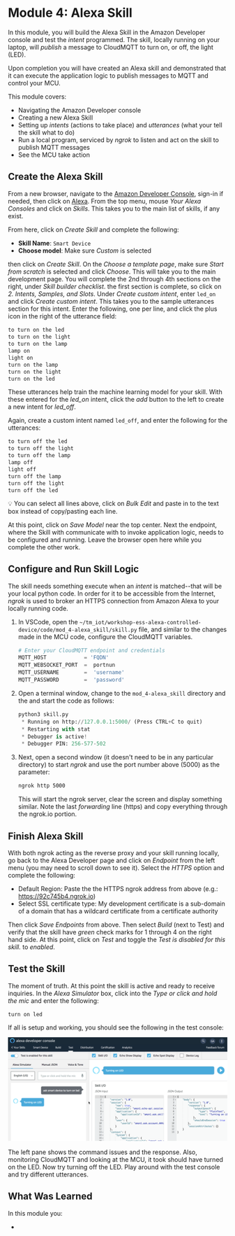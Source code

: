 



# Module 4: Alexa Skill

In this module, you will build the Alexa Skill in the Amazon Developer console and test the *intent* programmed. The skill, locally running on your laptop, will *publish* a message to CloudMQTT to turn on, or off, the light (LED).

Upon completion you will have created an Alexa skill and demonstrated that it can execute the application logic to publish messages to MQTT and control your MCU.

This module covers:

* Navigating the Amazon Developer console
* Creating a new Alexa Skill
* Setting up *intents* (actions to take place) and *utterances* (what your tell the skill what to do)
* Run a local program, serviced by *ngrok* to listen and act on the skill to publish MQTT messages
* See the MCU take action

## Create the Alexa Skill

From a new browser, navigate to the [Amazon Developer Console](https://developer.amazon.com/), sign-in if needed, then click on [Alexa](https://developer.amazon.com/alexa). From the top menu, mouse *Your Alexa Consoles* and click on *Skills*. This takes you to the main list of skills, if any exist.

From here, click on *Create Skill* and complete the following:

* **Skill Name**: `Smart Device`
* **Choose model**: Make sure *Custom* is selected

then click on *Create Skill*. On the *Choose a template page*, make sure *Start from scratch* is selected and click *Choose*. This will take you to the main development page. You will complete the 2nd through 4th sections on the right, under *Skill builder checklist*. the first section is complete, so click on *2. Intents, Samples, and Slots*. Under *Create custom intent*, enter `led_on` and click *Create custom intent*. This takes you to the sample utterances section for this intent. Enter the following, one per line, and click the plus icon in the right of the utterance field:

```
to turn on the led
to turn on the light
to turn on the lamp
lamp on
light on
turn on the lamp
turn on the light
turn on the led
```

These utterances help train the machine learning model for your skill. With these entered for the *led_on* intent, click the *add* button to the left to create a new intent for *led_off*.

Again, create a custom intent named `led_off`, and enter the following for the utterances:

```
to turn off the led
to turn off the light
to turn off the lamp
lamp off
light off
turn off the lamp
turn off the light
turn off the led
```

:bulb: You can select all lines above, click on *Bulk Edit* and paste in to the text box instead of copy/pasting each line.

At this point, click on *Save Model* near the top center. Next the endpoint, where the Skill with communicate with to invoke application logic, needs to be configured and running. Leave the browser open here while you complete the other work.

## Configure and Run Skill Logic

The skill needs something execute when an *intent* is matched--that will be your local python code. In order for it to be accessible from the Internet, *ngrok* is used to broker an HTTPS connection from Amazon Alexa to your locally running code.

1. In VSCode, open the `~/tm_iot/workshop-ess-alexa-controlled-device/code/mod_4-alexa_skill/skill.py` file, and similar to the changes made in the MCU code, configure the CloudMQTT variables.

    ```python
    # Enter your CloudMQTT endpoint and credentials
    MQTT_HOST            = 'FQDN'
    MQTT_WEBSOCKET_PORT  =  portnun
    MQTT_USERNAME        =  'username'
    MQTT_PASSWORD        =  'password'
    ```

2. Open a terminal window, change to the `mod_4-alexa_skill` directory and the  and start the code as follows:

   ```python sk
   python3 skill.py
    * Running on http://127.0.0.1:5000/ (Press CTRL+C to quit)
    * Restarting with stat
    * Debugger is active!
    * Debugger PIN: 256-577-502
   ```

3. Next, open a second window (it doesn't need to be in any particular directory) to start *ngrok* and use the port number above (5000) as the parameter:

   ```bash
   ngrok http 5000
   ```

   This will start the ngrok server, clear the screen and display something similar. Note the last *forwarding* line (https) and copy everything through the ngrok.io portion.

## Finish Alexa Skill

With both ngrok acting as the reverse proxy and your skill running locally, go back to the Alexa Developer page and click on *Endpoint* from the left menu (you may need to scroll down to see it). Select the *HTTPS* option and complete the following:

* Default Region: Paste the the HTTPS ngrok address from above (e.g.: https://92c745b4.ngrok.io)
* Select SSL certificate type: My development certificate is a sub-domain of a domain that has a wildcard certificate from a certificate authority

Then click *Save Endpoints* from above. Then select *Build* (next to Test) and verify that the skill have *green* check marks for 1 through 4 on the right hand side. At this point, click on *Test* and toggle the *Test is disabled for this skill.* to *enabled*. 

## Test the Skill

The moment of truth. At this point the skill is active and ready to receive inquiries. In the *Alexa Simulator* box, click into the *Type or click and hold the mic* and enter the following:

```
turn on led
```

If all is setup and working, you should see the following in the test console:

![mod4_1](mod4_1.png)

The left pane shows the command issues and the response. Also, monitoring CloudMQTT and looking at the MCU, it took should have turned on the LED. Now try turning off the LED. Play around with the test console and try different utterances. 



## What Was Learned

In this module you:

* 

